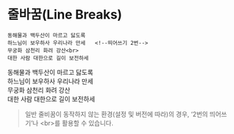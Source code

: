 # 줄바꿈(Line Breaks)

```
동해물과 백두산이 마르고 닳도록  
하느님이 보우하사 우리나라 만세   <!--띄어쓰기 2번-->
무궁화 삼천리 화려 강산<br> 
대한 사람 대한으로 길이 보전하세
```

동해물과 백두산이 마르고 닳도록   
하느님이 보우하사 우리나라 만세  <!--띄어쓰기 2번-->  
무궁화 삼천리 화려 강산<br>
대한 사람 대한으로 길이 보전하세 

> 일반 줄비꿈이 동작하지 않는 환경(설정 및 버전에 따라)의 경우, ‘2번의 띄어쓰기’나 \<br>를 활용할 수 있습니다.
